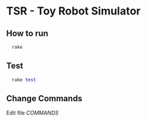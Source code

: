 # TSR - Toy Robot Simulator

## How to run
  ``` ruby
    rake
  ```

## Test
  ``` ruby
    rake test
  ```

## Change Commands
  Edit file *COMMANDS* 
